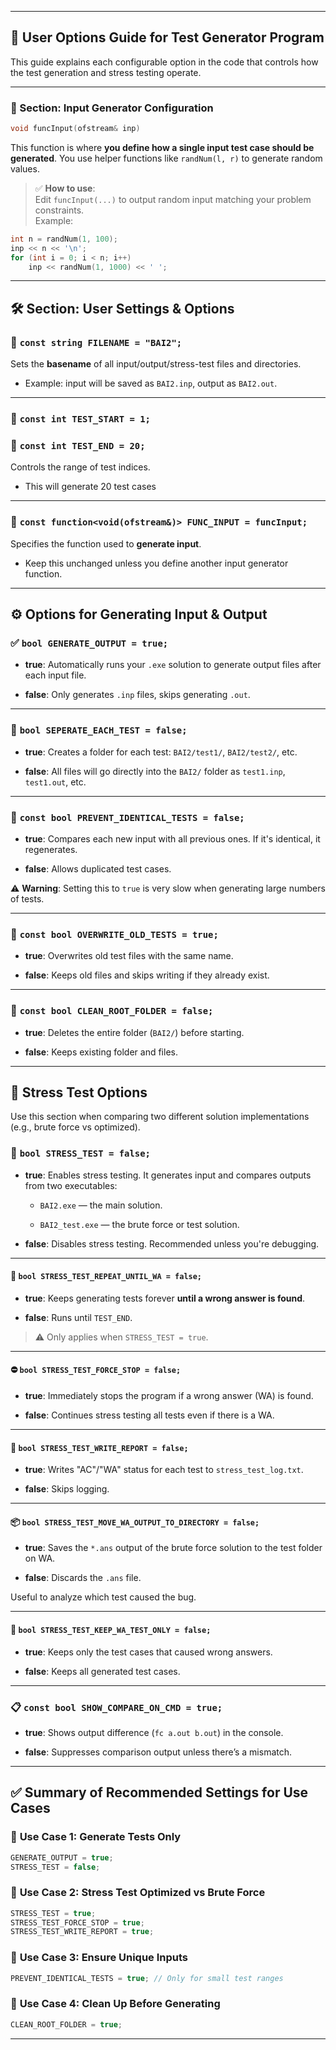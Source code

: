 
---

## 📘 **User Options Guide for Test Generator Program**

This guide explains each configurable option in the code that controls how the test generation and stress testing operate.

---

### 🧾 Section: Input Generator Configuration

```cpp
void funcInput(ofstream& inp)
```

This function is where **you define how a single input test case should be generated**. You use helper functions like `randNum(l, r)` to generate random values.

> ✅ **How to use**:  
> Edit `funcInput(...)` to output random input matching your problem constraints.  
> Example:

```cpp
int n = randNum(1, 100);
inp << n << '\n';
for (int i = 0; i < n; i++)
    inp << randNum(1, 1000) << ' ';
```

---

## 🛠️ Section: User Settings & Options

### 🔹 `const string FILENAME = "BAI2";`

Sets the **basename** of all input/output/stress-test files and directories.

- Example: input will be saved as `BAI2.inp`, output as `BAI2.out`.
    

---

### 🔹 `const int TEST_START = 1;`

### 🔹 `const int TEST_END = 20;`

Controls the range of test indices.

- This will generate 20 test cases
    

---

### 🔹 `const function<void(ofstream&)> FUNC_INPUT = funcInput;`

Specifies the function used to **generate input**.

- Keep this unchanged unless you define another input generator function.
    

---

## ⚙️ Options for Generating Input & Output

### ✅ `bool GENERATE_OUTPUT = true;`

- **true**: Automatically runs your `.exe` solution to generate output files after each input file.
    
- **false**: Only generates `.inp` files, skips generating `.out`.
    

---

### 📁 `bool SEPERATE_EACH_TEST = false;`

- **true**: Creates a folder for each test: `BAI2/test1/`, `BAI2/test2/`, etc.
    
- **false**: All files will go directly into the `BAI2/` folder as `test1.inp`, `test1.out`, etc.
    

---

### 🚫 `const bool PREVENT_IDENTICAL_TESTS = false;`

- **true**: Compares each new input with all previous ones. If it's identical, it regenerates.
    
- **false**: Allows duplicated test cases.
    

⚠️ **Warning**: Setting this to `true` is very slow when generating large numbers of tests.

---

### 🔁 `const bool OVERWRITE_OLD_TESTS = true;`

- **true**: Overwrites old test files with the same name.
    
- **false**: Keeps old files and skips writing if they already exist.
    

---

### 🧹 `const bool CLEAN_ROOT_FOLDER = false;`

- **true**: Deletes the entire folder (`BAI2/`) before starting.
    
- **false**: Keeps existing folder and files.
    

---

## 🧪 Stress Test Options

Use this section when comparing two different solution implementations (e.g., brute force vs optimized).

### 🔂 `bool STRESS_TEST = false;`

- **true**: Enables stress testing. It generates input and compares outputs from two executables:
    
    - `BAI2.exe` — the main solution.
        
    - `BAI2_test.exe` — the brute force or test solution.
        
- **false**: Disables stress testing. Recommended unless you're debugging.
    

---

#### 🔁 `bool STRESS_TEST_REPEAT_UNTIL_WA = false;`

- **true**: Keeps generating tests forever **until a wrong answer is found**.
    
- **false**: Runs until `TEST_END`.
    

> ⚠ Only applies when `STRESS_TEST = true`.

---

#### ⛔ `bool STRESS_TEST_FORCE_STOP = false;`

- **true**: Immediately stops the program if a wrong answer (WA) is found.
    
- **false**: Continues stress testing all tests even if there is a WA.
    

---

#### 📝 `bool STRESS_TEST_WRITE_REPORT = false;`

- **true**: Writes "AC"/"WA" status for each test to `stress_test_log.txt`.
    
- **false**: Skips logging.
    

---

#### 📦 `bool STRESS_TEST_MOVE_WA_OUTPUT_TO_DIRECTORY = false;`

- **true**: Saves the `*.ans` output of the brute force solution to the test folder on WA.
    
- **false**: Discards the `.ans` file.
    

Useful to analyze which test caused the bug.

---

#### 🧪 `bool STRESS_TEST_KEEP_WA_TEST_ONLY = false;`

- **true**: Keeps only the test cases that caused wrong answers.
    
- **false**: Keeps all generated test cases.
    

---

### 📋 `const bool SHOW_COMPARE_ON_CMD = true;`

- **true**: Shows output difference (`fc a.out b.out`) in the console.
    
- **false**: Suppresses comparison output unless there’s a mismatch.
    

---

## ✅ Summary of Recommended Settings for Use Cases

### 🔹 **Use Case 1: Generate Tests Only**

```cpp
GENERATE_OUTPUT = true;
STRESS_TEST = false;
```

### 🔹 **Use Case 2: Stress Test Optimized vs Brute Force**

```cpp
STRESS_TEST = true;
STRESS_TEST_FORCE_STOP = true;
STRESS_TEST_WRITE_REPORT = true;
```

### 🔹 **Use Case 3: Ensure Unique Inputs**

```cpp
PREVENT_IDENTICAL_TESTS = true; // Only for small test ranges
```

### 🔹 **Use Case 4: Clean Up Before Generating**

```cpp
CLEAN_ROOT_FOLDER = true;
```

---
